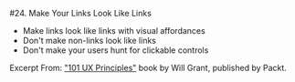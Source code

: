 #24. Make Your Links Look Like Links
-  Make links look like links with visual affordances
-  Don't make non-links look like links
-  Don't make your users hunt for clickable controls

Excerpt From: ["101 UX Principles"](https://www.packtpub.com/web-development/101-ux-principles) book by Will Grant, published by Packt.
